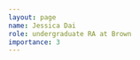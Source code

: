 ```yaml
---
layout: page
name: Jessica Dai
role: undergraduate RA at Brown
importance: 3
---
```



<!-- img: /img/
github: username
website: http://name.com -->
